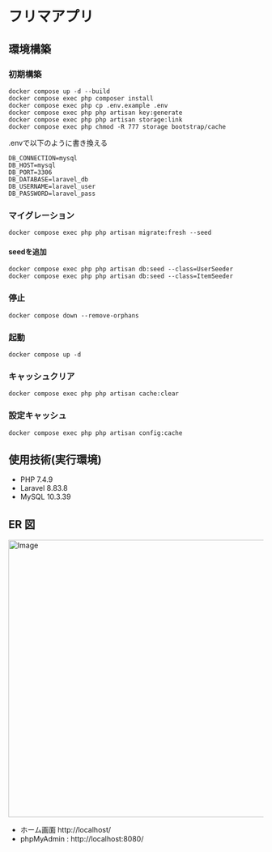 # フリマアプリ

## 環境構築

### 初期構築
```
docker compose up -d --build
docker compose exec php composer install
docker compose exec php cp .env.example .env
docker compose exec php php artisan key:generate
docker compose exec php php artisan storage:link
docker compose exec php chmod -R 777 storage bootstrap/cache
```

.envで以下のように書き換える
```
DB_CONNECTION=mysql
DB_HOST=mysql
DB_PORT=3306
DB_DATABASE=laravel_db
DB_USERNAME=laravel_user
DB_PASSWORD=laravel_pass
```

### マイグレーション
```
docker compose exec php php artisan migrate:fresh --seed
```

#### seedを追加
```
docker compose exec php php artisan db:seed --class=UserSeeder
docker compose exec php php artisan db:seed --class=ItemSeeder
```

### 停止
```
docker compose down --remove-orphans
```

### 起動
```
docker compose up -d
```

### キャッシュクリア
```
docker compose exec php php artisan cache:clear
```

### 設定キャッシュ
```
docker compose exec php php artisan config:cache
```

## 使用技術(実行環境)
- PHP 7.4.9
- Laravel 8.83.8
- MySQL 10.3.39

## ER 図
<img width="548" alt="Image" src="https://github.com/user-attachments/assets/92f542a5-44ff-4165-b6f7-472b1693a5fa" />

- ホーム画面 http://localhost/
- phpMyAdmin : http://localhost:8080/
